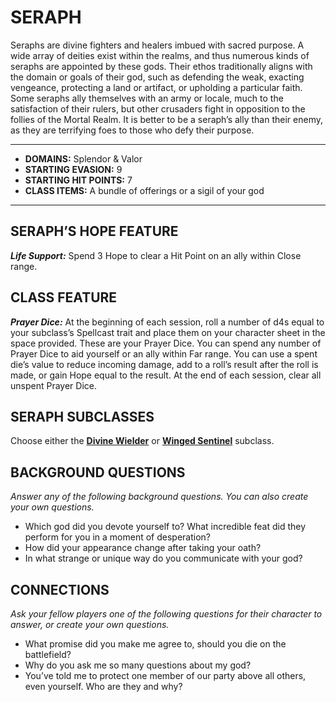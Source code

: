 # SERAPH

Seraphs are divine fighters and healers imbued with sacred purpose. A wide array of deities exist within the realms, and thus numerous kinds of seraphs are appointed by these gods. Their ethos traditionally aligns with the domain or goals of their god, such as defending the weak, exacting vengeance, protecting a land or artifact, or upholding a particular faith. Some seraphs ally themselves with an army or locale, much to the satisfaction of their rulers, but other crusaders fight in opposition to the follies of the Mortal Realm. It is better to be a seraph’s ally than their enemy, as they are terrifying foes to those who defy their purpose.

---
- **DOMAINS:** Splendor & Valor
- **STARTING EVASION:** 9
- **STARTING HIT POINTS:** 7
- **CLASS ITEMS:** A bundle of offerings or a sigil of your god
---

## SERAPH’S HOPE FEATURE

***Life Support:*** Spend 3 Hope to clear a Hit Point on an ally within Close range.

## CLASS FEATURE

***Prayer Dice:*** At the beginning of each session, roll a number of d4s equal to your subclass’s Spellcast trait and place them on your character sheet in the space provided. These are your Prayer Dice. You can spend any number of Prayer Dice to aid yourself or an ally within Far range. You can use a spent die’s value to reduce incoming damage, add to a roll’s result after the roll is made, or gain Hope equal to the result. At the end of each session, clear all unspent Prayer Dice.

## SERAPH SUBCLASSES

Choose either the **[Divine Wielder](../subclasses/Divine%20Wielder.md)** or **[Winged Sentinel](../subclasses/Winged%20Sentinel.md)** subclass.

## BACKGROUND QUESTIONS

*Answer any of the following background questions. You can also create your own questions.*

- Which god did you devote yourself to? What incredible feat did they perform for you in a moment of desperation?
- How did your appearance change after taking your oath?
- In what strange or unique way do you communicate with your god?

## CONNECTIONS

*Ask your fellow players one of the following questions for their character to answer, or create your own questions.*

- What promise did you make me agree to, should you die on the battlefield?
- Why do you ask me so many questions about my god?
- You’ve told me to protect one member of our party above all others, even yourself. Who are they and why?

